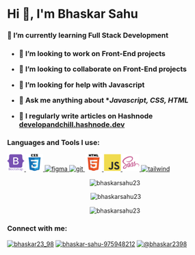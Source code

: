 <h1>Hi 🙏, I'm Bhaskar Sahu</h1>
<h3> 🏅 I’m currently learning Full Stack Development<h3>

- 🏅 I’m looking to work on **Front-End projects**

- 👯 I’m looking to collaborate on **Front-End projects**

- 🤝 I’m looking for help with **Javascript**

- 💬 Ask me anything about **Javascript, CSS, HTML*

- 📝 I regularly write articles on Hashnode [developandchill.hashnode.dev](https://developandchill.hashnode.dev/)


<h3 align="left">Languages and Tools I use:</h3>

<p align="left"> <a href="https://getbootstrap.com" target="_blank" rel="noreferrer"> <img src="https://raw.githubusercontent.com/devicons/devicon/master/icons/bootstrap/bootstrap-plain-wordmark.svg" alt="bootstrap" width="40" height="40"/> </a> <a href="https://www.w3schools.com/css/" target="_blank" rel="noreferrer"> <img src="https://raw.githubusercontent.com/devicons/devicon/master/icons/css3/css3-original-wordmark.svg" alt="css3" width="40" height="40"/> </a> <a href="https://www.figma.com/" target="_blank" rel="noreferrer"> <img src="https://www.vectorlogo.zone/logos/figma/figma-icon.svg" alt="figma" width="40" height="40"/> </a> <a href="https://git-scm.com/" target="_blank" rel="noreferrer"> <img src="https://www.vectorlogo.zone/logos/git-scm/git-scm-icon.svg" alt="git" width="40" height="40"/> </a> <a href="https://www.w3.org/html/" target="_blank" rel="noreferrer"> <img src="https://raw.githubusercontent.com/devicons/devicon/master/icons/html5/html5-original-wordmark.svg" alt="html5" width="40" height="40"/> </a> <a href="https://developer.mozilla.org/en-US/docs/Web/JavaScript" target="_blank" rel="noreferrer"> <img src="https://raw.githubusercontent.com/devicons/devicon/master/icons/javascript/javascript-original.svg" alt="javascript" width="40" height="40"/> </a> <a href="https://sass-lang.com" target="_blank" rel="noreferrer"> <img src="https://raw.githubusercontent.com/devicons/devicon/master/icons/sass/sass-original.svg" alt="sass" width="40" height="40"/> </a> <a href="https://tailwindcss.com/" target="_blank" rel="noreferrer"> <img src="https://www.vectorlogo.zone/logos/tailwindcss/tailwindcss-icon.svg" alt="tailwind" width="40" height="40"/> </a> </p>



<p align="center"><img align="center" src="https://github-readme-stats.vercel.app/api/top-langs?username=bhaskarsahu23&show_icons=true&locale=en&layout=compact" alt="bhaskarsahu23" /></p>


<p align="center">&nbsp;<img align="center" src="https://github-readme-stats.vercel.app/api?username=bhaskarsahu23&show_icons=true&locale=en" alt="bhaskarsahu23" /></p>

<p align="center"><img align="center" src="https://github-readme-streak-stats.herokuapp.com/?user=bhaskarsahu23&" alt="bhaskarsahu23" /></p>


<h3 align="left">Connect with me:</h3>
<p align="left">
<a href="https://twitter.com/bhaskar23_98" target="blank"><img align="center" src="https://raw.githubusercontent.com/rahuldkjain/github-profile-readme-generator/master/src/images/icons/Social/twitter.svg" alt="bhaskar23_98" height="30" width="40" /></a>
<a href="https://linkedin.com/in/bhaskar-sahu-975948212" target="blank"><img align="center" src="https://raw.githubusercontent.com/rahuldkjain/github-profile-readme-generator/master/src/images/icons/Social/linked-in-alt.svg" alt="bhaskar-sahu-975948212" height="30" width="40" /></a>
<a href="https://hashnode.com/@bhaskar2398" target="blank"><img align="center" src="https://raw.githubusercontent.com/rahuldkjain/github-profile-readme-generator/master/src/images/icons/Social/hashnode.svg" alt="@bhaskar2398" height="30" width="40" /></a>
</p>

